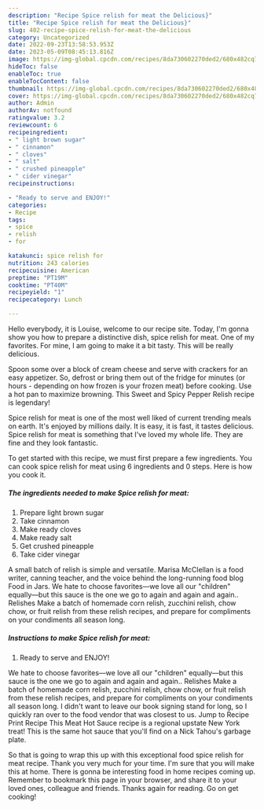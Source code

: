 ```yaml
---
description: "Recipe Spice relish for meat the Delicious}"
title: "Recipe Spice relish for meat the Delicious}"
slug: 402-recipe-spice-relish-for-meat-the-delicious
category: Uncategorized
date: 2022-09-23T13:58:53.953Z
date: 2023-05-09T08:45:13.816Z
image: https://img-global.cpcdn.com/recipes/8da730602270ded2/680x482cq70/spice-relish-for-meat-recipe-main-photo.jpg
hideToc: false
enableToc: true
enableTocContent: false
thumbnail: https://img-global.cpcdn.com/recipes/8da730602270ded2/680x482cq70/spice-relish-for-meat-recipe-main-photo.jpg
cover: https://img-global.cpcdn.com/recipes/8da730602270ded2/680x482cq70/spice-relish-for-meat-recipe-main-photo.jpg
author: Admin
authorAv: notfound
ratingvalue: 3.2
reviewcount: 6
recipeingredient:
- " light brown sugar"
- " cinnamon"
- " cloves"
- " salt"
- " crushed pineapple"
- " cider vinegar"
recipeinstructions:

- "Ready to serve and ENJOY!"
categories:
- Recipe
tags:
- spice
- relish
- for

katakunci: spice relish for 
nutrition: 243 calories
recipecuisine: American
preptime: "PT19M"
cooktime: "PT40M"
recipeyield: "1"
recipecategory: Lunch

---
```



Hello everybody, it is Louise, welcome to our recipe site. Today, I'm gonna show you how to prepare a distinctive dish, spice relish for meat. One of my favorites. For mine, I am going to make it a bit tasty. This will be really delicious.

Spoon some over a block of cream cheese and serve with crackers for an easy appetizer. So, defrost or bring them out of the fridge for minutes (or hours - depending on how frozen is your frozen meat) before cooking. Use a hot pan to maximize browning. This Sweet and Spicy Pepper Relish recipe is legendary!

Spice relish for meat is one of the most well liked of current trending meals on earth. It's enjoyed by millions daily. It is easy, it is fast, it tastes delicious. Spice relish for meat is something that I've loved my whole life. They are fine and they look fantastic.


To get started with this recipe, we must first prepare a few ingredients. You can cook spice relish for meat using 6 ingredients and 0 steps. Here is how you cook it.

<!--inarticleads1-->

##### The ingredients needed to make Spice relish for meat:

1. Prepare  light brown sugar
1. Take  cinnamon
1. Make ready  cloves
1. Make ready  salt
1. Get  crushed pineapple
1. Take  cider vinegar


A small batch of relish is simple and versatile. Marisa McClellan is a food writer, canning teacher, and the voice behind the long-running food blog Food in Jars. We hate to choose favorites—we love all our &#34;children&#34; equally—but this sauce is the one we go to again and again and again.. Relishes Make a batch of homemade corn relish, zucchini relish, chow chow, or fruit relish from these relish recipes, and prepare for compliments on your condiments all season long. 

<!--inarticleads2-->

##### Instructions to make Spice relish for meat:


1. Ready to serve and ENJOY!

We hate to choose favorites—we love all our &#34;children&#34; equally—but this sauce is the one we go to again and again and again.. Relishes Make a batch of homemade corn relish, zucchini relish, chow chow, or fruit relish from these relish recipes, and prepare for compliments on your condiments all season long. I didn&#39;t want to leave our book signing stand for long, so I quickly ran over to the food vendor that was closest to us. Jump to Recipe Print Recipe This Meat Hot Sauce recipe is a regional upstate New York treat! This is the same hot sauce that you&#39;ll find on a Nick Tahou&#39;s garbage plate. 

So that is going to wrap this up with this exceptional food spice relish for meat recipe. Thank you very much for your time. I'm sure that you will make this at home. There is gonna be interesting food in home recipes coming up. Remember to bookmark this page in your browser, and share it to your loved ones, colleague and friends. Thanks again for reading. Go on get cooking!
